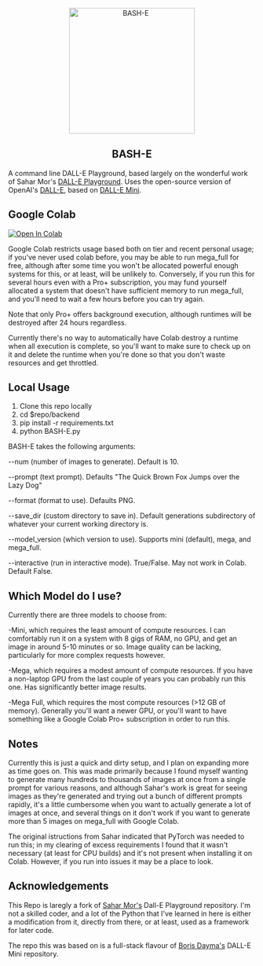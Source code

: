 <p align="center">
<img src="https://raw.githubusercontent.com/trekkie1701c/BASH-E/522540b5398b0ca98ea44ce738534821ec7c6890/backend/RobotCreation.jpg" width="256" alt="BASH-E">
  <h2 align="center">BASH-E</h2>
</p>

A command line DALL-E Playground, based largely on the wonderful work of Sahar Mor's [DALL-E Playground](https://github.com/saharmor/dalle-playground).  Uses the open-source version of
OpenAI's [DALL-E](https://openai.com/blog/dall-e/), based on [DALL-E Mini](https://github.com/borisdayma/dalle-mini).

## Google Colab

[![Open In Colab](https://colab.research.google.com/assets/colab-badge.svg)](https://colab.research.google.com/github/trekkie1701c/BASH-E/blob/main/backend/BASH-E%20Notebook.ipynb)

Google Colab restricts usage based both on tier and recent personal usage; if you've never used colab before, you may be able to run mega_full for free, although after some time you won't be allocated powerful enough systems for this, or at least, will be unlikely to.  Conversely, if you run this for several hours even with a Pro+ subscription, you may fund yourself allocated a system that doesn't have sufficient memory to run mega_full, and you'll need to wait a few hours before you can try again.

Note that only Pro+ offers background execution, although runtimes will be destroyed after 24 hours regardless.

Currently there's no way to automatically have Colab destroy a runtime when all execution is complete, so you'll want to make sure to check up on it and delete the runtime when you're done so that you don't waste resources and get throttled.

## Local Usage

1.  Clone this repo locally
2.  cd $repo/backend
3.  pip install -r requirements.txt
4.  python BASH-E.py

BASH-E takes the following arguments:

--num (number of images to generate).  Default is 10.

--prompt (text prompt).  Defaults "The Quick Brown Fox Jumps over the Lazy Dog"

--format (format to use).  Defaults PNG.

--save_dir (custom directory to save in).  Default generations subdirectory of whatever your current working directory is.

--model_version (which version to use).  Supports mini (default), mega, and mega_full.

--interactive (run in interactive mode).  True/False.  May not work in Colab.  Default False.

## Which Model do I use?

Currently there are three models to choose from:

-Mini, which requires the least amount of compute resources.  I can comfortably run it on a system with 8 gigs of RAM, no GPU, and get an image in around 5-10 minutes or so.  Image quality can be lacking, particularly for more complex requests however.

-Mega, which requires a modest amount of compute resources.  If you have a non-laptop GPU from the last couple of years you can probably run this one.  Has significantly better image results.

-Mega Full, which requires the most compute resources (>12 GB of memory).  Generally you'll want a newer GPU, or you'll want to have something like a Google Colab Pro+ subscription in order to run this.

## Notes

Currently this is just a quick and dirty setup, and I plan on expanding more as time goes on.  This was made primarily because I found myself wanting to generate many hundreds to thousands of images at once from a single prompt for various reasons, and although Sahar's work is great for seeing images as they're generated and trying out a bunch of different prompts rapidly, it's a little cumbersome when you want to actually generate a lot of images at once, and several things on it don't work if you want to generate more than 5 images on mega_full with Google Colab.

The original istructions from Sahar indicated that PyTorch was needed to run this; in my clearing of excess requirements I found that it wasn't necessary (at least for CPU builds) and it's not present when installing it on Colab.  However, if you run into issues it may be a place to look.

## Acknowledgements

This Repo is laregly a fork of [Sahar Mor's](https;//github.com/saharmor) Dall-E Playground repository.  I'm not a skilled coder, and a lot of the Python that I've learned in here is either a modification from it, directly from there, or at least, used as a framework for later code.

The repo this was based on is a full-stack flavour of [Boris Dayma's](https://github.com/borisdayma) DALL-E Mini
repository. 
